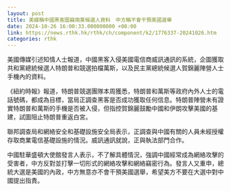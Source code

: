 ```yaml
---
layout: post
title: 美媒稱中國黑客圖竊兩黨候選人資料　中方稱不會干預美國選舉
date: 2024-10-26 16:00:33.000000000 +08:00
link: https://news.rthk.hk/rthk/ch/component/k2/1776337-20241026.htm
categories: rthk
---
```


美國傳媒引述知情人士報道，中國黑客入侵美國電信商威訊通訊的系統，企圖獲取共和黨總統候選人特朗普和競選拍檔萬斯，以及民主黨總統候選人賀錦麗陣營人士手機內的資料。

《紐約時報》報道，特朗普競選團隊本周獲悉，特朗普和萬斯等政府內外人士的電話號碼，都成為目標，當局正調查黑客是否成功獲取任何信息。特朗普陣營未有證實特朗普和萬斯的手機是否被入侵，但指控賀錦麗鼓勵中國和伊朗攻擊美國的基建，試圖阻止特朗普重返白宮。

聯邦調查局和網絡安全和基礎設施安全局表示，正調查與中國有關的人員未經授權存取商業電信基礎設施的情況。威訊通訊就說，正與執法部門合作。

中國駐華盛頓大使館發言人表示，不了解具體情況，強調中國經常成為網絡攻擊的受害者，中方反對並打擊一切形式的網絡攻擊和網絡竊密行為。發言人又重申，總統大選是美國的內政，中方無意亦不會干預美國選舉，希望美方不要在大選中對中國提出指責。
